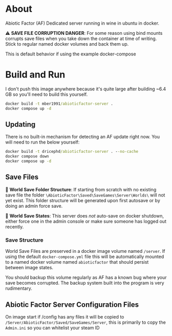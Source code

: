 # About

Abiotic Factor (AF) Dedicated server running in wine in ubuntu in docker.


⚠️ **SAVE FILE CORRUPTION DANGER**:
For some reason using bind mounts corrupts save files when you take down the container at time of writing. Stick to regular named docker volumes and back them up.

This is default behavior if using the example docker-compose

# Build and Run

I don't push this image anywhere because it's quite large after building ~6.4 GB so you'll need to build this yourself.

```cmd
docker build -t mber1991/abioticfactor-server .
docker compose up -d
```

## Updating

There is no built-in mechanism for detecting an AF update right now. You will need to run the below yourself:

```cmd
docker build -t dricephd/abioticfactor-server . --no-cache
docker compose down
docker compose up -d
```

## Save Files

📝 **World Save Folder Structure**: If starting from scratch with no existing save file the folder `\AbioticFactor\Saved\SaveGames\Server\Worlds\` will not yet exist. This folder structure will be generated upon first autosave or by doing an admin force save.

📝 **World Save States**: This server does *not* auto-save on docker shutdown, either force one in the admin console or make sure someone has logged out recently.

### Save Structure

World Save Files are preserved in a docker image volume named `/server`. 
If using the default `docker-compose.yml` file this will be automatically mounted to a named docker volume named `abioticfactor` that should persist between image states.

You should backup this volume regularly as AF has a known bug where your save becomes corrupted. The backup system built into the program is very rudimentary.

## Abiotic Factor Server Configuration Files

On image start if /config has any files it will be copied to `/Server/AbioticFactor/Saved/SaveGames/Server`, this is primarily to copy the `Admin.ini` so you can whitelist your steam ID